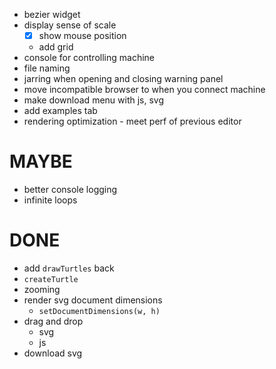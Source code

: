 

- bezier widget
- display sense of scale
  - [x] show mouse position
  - add grid
- console for controlling machine
- file naming
- jarring when opening and closing warning panel
- move incompatible browser to when you connect machine
- make download menu with js, svg
- add examples tab
- rendering optimization - meet perf of previous editor

# MAYBE
- better console logging
- infinite loops

# DONE
- add `drawTurtles` back
- `createTurtle`
- zooming
- render svg document dimensions
  - `setDocumentDimensions(w, h)`
- drag and drop
  - svg
  - js
- download svg